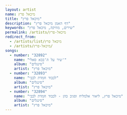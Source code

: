 ```yaml
---
layout: artist
name: מיכאל פרץ
title: "מיכאל פרץ"
description: "דף האמן מיכאל פרץ"
keywords: "שירים, מוזיקה, מיכאל פרץ"
permalink: /artists/מיכאל-פרץ
redirect_from:
  - /artists/list/מיכאל פרץ
  - /artists/מיכאל-פרץ/
songs:
  - number: "32892"
    name: "שיר על ה'בבא סאלי'"
    album: "סינגלים"
    artist: "מיכאל פרץ"
  - number: "32893"
    name: "לכבוד חמדת לבבי"
    album: "סינגלים"
    artist: "מיכאל פרץ"
  - number: "32894"
    name: "מיכאל פרץ, ליאור אלמליח וסגיב כהן - לכבוד חמדת לבבי"
    album: "סינגלים"
    artist: "מיכאל פרץ"
---
```


